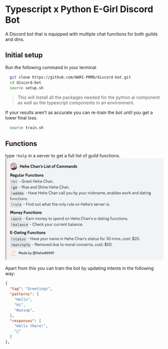 # Typescript x Python E-Girl Discord Bot

A Discord bot that is equipped with multiple chat functions for both guilds and dms.

## Initial setup

Run the following command in your terminal

```bash
  git clone https://github.com/HARI-PRMD/discord-bot.git
  cd discord-bot
  source setup.sh
```

> This will Install all the packages needed for the python ai component
> as well as the typescript components in an environment.

If your results aren't as accurate you can re-train the bot until you get a lower
final loss.

```bash
  source train.sh
```

## Functions

type `!help` in a server to get a full list of guild functions.
![functions](./bot-functions.png)

Apart from this you can train the bot by updating intents in the following way:

```json
{
  "tag": "Greetings",
  "patterns": [
    "Hello",
    "Hi",
    "Wassup",
  ],
  "responses": [
    "Hello there!",
    "👋"
  ]
},
```
